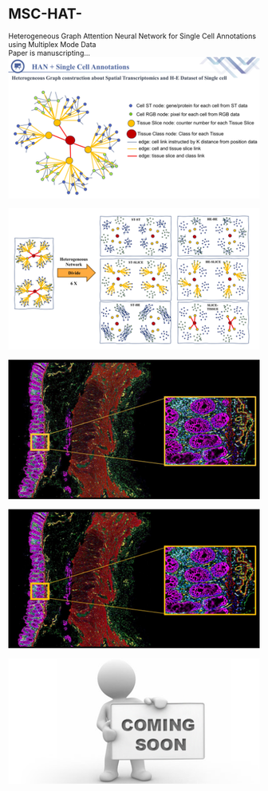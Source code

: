# MSC-HAT-
 Heterogeneous Graph Attention Neural Network for Single Cell Annotations using Multiplex Mode Data
<br>
Paper is manuscripting...
<br><img src="Heterogeneous Graph construction about Spatial Transcriptomics and H-E Dataset of Single cell.jpg" width="520">
<br>
<br><img src="Construction of Bimodal Heterogeneous SubGraph.jpg" width="520">
<br>
<br><img src="image.png" width="520">
<br>
<br><img src="result.jpg" width="520">
<br>
<br><img src="coming_soon.png" width="520">

